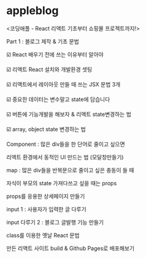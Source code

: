 # appleblog
<코딩애플 - React 리액트 기초부터 쇼핑몰 프로젝트까지!>

Part 1 : 블로그 제작 & 기초 문법

☑️ React 배우기 전에 쓰는 이유부터 알아야

☑️ 리액트 React 설치와 개발환경 셋팅

☑️ 리액트에서 레이아웃 만들 때 쓰는 JSX 문법 3개	

☑️ 중요한 데이터는 변수말고 state에 담습니다	

☑️ 버튼에 기능개발을 해보자 & 리액트 state변경하는 법	

☑️ array, object state 변경하는 법	

Component : 많은 div들을 한 단어로 줄이고 싶으면	

리액트 환경에서 동적인 UI 만드는 법 (모달창만들기)		

map : 많은 div들을 반복문으로 줄이고 싶은 충동이 들 때		

자식이 부모의 state 가져다쓰고 싶을 때는 props		

props를 응용한 상세페이지 만들기		

input 1 : 사용자가 입력한 글 다루기		

input 다루기 2 : 블로그 글발행 기능 만들기	

class를 이용한 옛날 React 문법		

만든 리액트 사이트 build & Github Pages로 배포해보기
